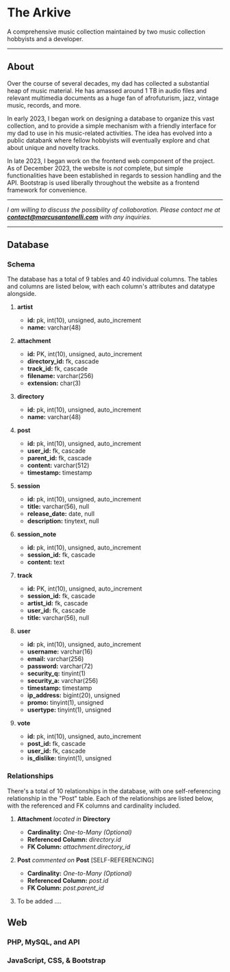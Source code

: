 # The Arkive

A comprehensive music collection maintained by two music collection hobbyists and a developer.

---

## About

Over the course of several decades, my dad has collected a substantial heap of music material. 
He has amassed around 1 TB in audio files and relevant multimedia documents as a huge fan of 
afrofuturism, jazz, vintage music, records, and more. 

In early 2023, I began work on designing a database to organize this vast collection, and to
provide a simple mechanism with a friendly interface for my dad to use in his music-related activities.
The idea has evolved into a public databank where fellow hobbyists will eventually explore and 
chat about unique and novelty tracks.

In late 2023, I began work on the frontend web component of the project. As of December 2023, the
website is *not* complete, but simple functionalities have been established in regards to session
handling and the API. Bootstrap is used liberally throughout the website as a frontend framework for convenience.

---

*I am willing to discuss the possibility of collaboration. Please
contact me at **contact@marcusantonelli.com** with any inquiries.*

---

## Database

### Schema

The database has a total of 9 tables and 40 individual columns. The tables and columns are listed below, 
with each column's attributes and datatype alongside.

1. **artist**
   - **id:** pk, int(10), unsigned, auto_increment
   - **name:** varchar(48)
     
2. **attachment**
   - **id:** PK, int(10), unsigned, auto_increment
   - **directory_id:** fk, cascade
   - **track_id:** fk, cascade
   - **filename:** varchar(256)
   - **extension:** char(3)
     
3. **directory**
   - **id:** pk, int(10), unsigned, auto_increment
   - **name:** varchar(48)
     
4. **post**
   - **id:** pk, int(10), unsigned, auto_increment
   - **user_id:** fk, cascade
   - **parent_id:** fk, cascade
   - **content:** varchar(512)
   - **timestamp:** timestamp
     
5. **session**
    - **id:** pk, int(10), unsigned, auto_increment
    - **title:** varchar(56), null
    - **release_date:** date, null
    - **description:** tinytext, null
      
6. **session_note**
    - **id:** pk, int(10), unsigned, auto_increment
    - **session_id:** fk, cascade
    - **content:** text
      
7. **track**
    - **id:** PK, int(10), unsigned, auto_increment
    - **session_id:** fk, cascade
    - **artist_id:** fk, cascade
    - **user_id:** fk, cascade
    - **title:** varchar(56), null
      
8. **user**
    - **id:** pk, int(10), unsigned, auto_increment
    - **username:** varchar(16)
    - **email:** varchar(256)
    - **password:** varchar(72)
    - **security_q:** tinyint(1)
    - **security_a:** varchar(256)
    - **timestamp:** timestamp
    - **ip_address:** bigint(20), unsigned
    - **promo:** tinyint(1), unsigned
    - **usertype:** tinyint(1), unsigned
      
9. **vote**
    - **id:** pk, int(10), unsigned, auto_increment
    - **post_id:** fk, cascade
    - **user_id:** fk, cascade
    - **is_dislike:** tinyint(1), unsigned

### Relationships

There's a total of 10 relationships in the database, with one self-referencing relationship in the "Post" table.
Each of the relationships are listed below, with the referenced and FK columns and cardinality included.

1. **Attachment** _located in_ **Directory**
   - **Cardinality:** _One-to-Many (Optional)_
   - **Referenced Column:** _directory.id_
   - **FK Column:** _attachment.directory_id_

2. **Post** _commented on_ **Post** [SELF-REFERENCING]
   - **Cardinality:** _One-to-Many (Optional)_
   - **Referenced Column:** _post.id_
   - **FK Column:** _post.parent_id_
3. To be added ....

## Web

### PHP, MySQL, and API

### JavaScript, CSS, & Bootstrap
